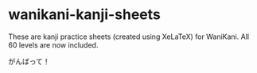 # wanikani-kanji-sheets
These are kanji practice sheets (created using XeLaTeX) for WaniKani.
All 60 levels are now included.

がんばって！
